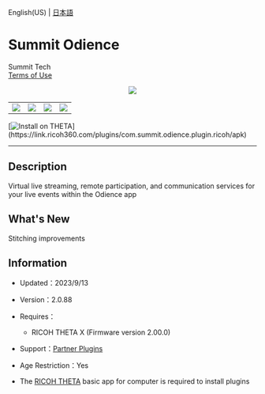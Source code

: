 English(US) | [日本語](README.ja.md)

# Summit Odience
Summit Tech  
[Terms of Use](https://www.odience.com/privacyPolicy)

<div align="center">
 <img src="1.png">

 <table>
  <tr>
   <td><img src="../../resources/common/img/noimg.png"></td>
   <td><img src="../../resources/common/img/noimg.png"></td>
   <td><img src="../../resources/common/img/noimg.png"></td>
   <td><img src="../../resources/common/img/noimg.png"></td>
  </tr>
 </table>
</div>

[![Install on THETA](https://assets.ricoh360.com/image/upload/v1/front/theta/install-button.svg?)](https://link.ricoh360.com/plugins/com.summit.odience.plugin.ricoh/apk)

***

## Description
Virtual live streaming, remote participation, and communication services for your live events within the Odience app

## What's New
Stitching improvements

## Information
  * Updated：2023/9/13
  * Version：2.0.88
  * Requires：
    * RICOH THETA X (Firmware version 2.00.0)
  * Support：[Partner Plugins](https://www.odience.com/support)
  * Age Restriction：Yes

* The [RICOH THETA](https://theta360.com/ja/about/application/pc.html#app-detail-01) basic app for computer is required to install plugins
